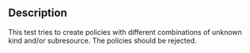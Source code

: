 ## Description

This test tries to create policies with different combinations of unknown kind and/or subresource.
The policies should be rejected.
